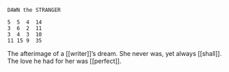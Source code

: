```
DAWN the STRANGER

5  5  4  14
3  6  2  11
3  4  3  10
11 15 9  35
```

The afterimage of a [[writer]]’s dream. She never was, yet always [[shall]]. The love he had for her was [[perfect]].